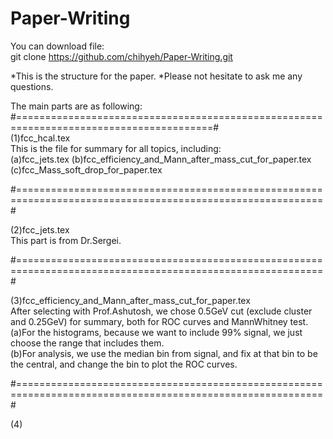# Paper-Writing

You can download file:<br />
git clone https://github.com/chihyeh/Paper-Writing.git

*This is the structure for the paper.
*Please not hesitate to ask me any questions.

The main parts are as following:
#========================================================================================#<br />
(1)fcc_hcal.tex<br />
This is the file for summary for all topics, including:<br />
(a)fcc_jets.tex (b)fcc_efficiency_and_Mann_after_mass_cut_for_paper.tex (c)fcc_Mass_soft_drop_for_paper.tex<br />

#===========================================================================================================#

(2)fcc_jets.tex<br />
This part is from Dr.Sergei.<br />

#===========================================================================================================#

(3)fcc_efficiency_and_Mann_after_mass_cut_for_paper.tex <br />
After selecting with Prof.Ashutosh, we chose 0.5GeV cut (exclude cluster and 0.25GeV) for summary, both for ROC curves and MannWhitney test.<br />
(a)For the histograms, because we want to include 99% signal, we just choose the range that includes them.<br />
(b)For analysis, we use the median bin from signal, and fix at that bin to be the central, and change the bin to plot the ROC curves.<br />


#===========================================================================================================#

(4)
